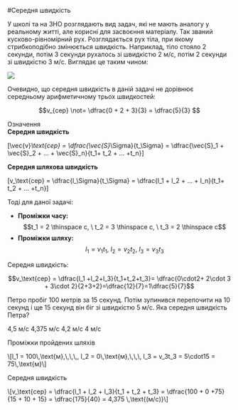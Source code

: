#Середня швидкість

У школi та на ЗНО розглядають вид задач, якi не мають аналогу у реальному життi, але кориснi для засвоєння матерiалу. Так званий кусково-рiвномiрний рух. Розглядається рух тiла, при якому стрибкоподiбно змiнюється швидкiсть. Наприклад, тiло стояло 2 секунди, потiм 3 секунди рухалось зi швидкiстю 2 м/с, потiм 2 секунди зi швидкiстю 3 м/с. Виглядає це таким чином:

<img src="https://rawgit.com/chudaol/ed-era-book-physics/master/images/chapter_1/16.svg" class="image"/>

Очевидно, що середня швидкiсть в данiй задачi не дорiвнює середньому арифметичному трьох швидкостей:

$$v_{сер} \not= \dfrac{0 + 2 + 3}{3} = \dfrac{5}{3} $$

<div class="eoz-wrap">
<span class="eoz">Означення</span>
<div class="eoz-text">
<b>Ceредня швидкiсть</b> 

\[\vec{v}_\text{сер} = \dfrac{\vec{S}_\Sigma}{t_\Sigma} = \dfrac{\vec{S}_1 + \vec{S}_2 + ... + \vec{S}_n}{t_1+ t_2 + ... +t_n}\]

<b>Ceредня шляхова швидкiсть</b> 

\[v_\text{сер} = \dfrac{l_\Sigma}{t_\Sigma} = \dfrac{l_1 + l_2 + ... + l_n}{t_1+ t_2 + ... +t_n}\]
</div>
</div>


Тодi для даної задачi:


* <b>Промiжки часу:</b> $$t_1 = 2 \thinspace c, \ t_2 = 3 \thinspace c, \ t_3 = 2 \thinspace c$$
* <b>Промiжки шляху:</b> $$ l_1 = v_1 t_1, \ l_2 = v_2t_2, \ l_3 = v_3t_3$$


<p1>Середня швидкiсть:</p1> 

$$v_\text{сер} = \dfrac{l_1 +l_2+l_3}{t_1+t_2+t_3}= \dfrac{0\cdot2+ 2\cdot 3 + 3\cdot 2}{2+3+2}=\dfrac{12}{7}=1\dfrac{5}{7}$$


<quiz correctLabel="correct!" incorrectLabel="incorrect!" checkLabel="check ansert">
<question>
<p>Петро пробiг 100 метрiв за 15 секунд. Потiм зупинився перепочити на 10 секунд i ще 15 секунд вiн бiг зi швидкiстю 5 м/с. Яка середня швидкiсть Петра?</p>
<answer>4,5 м/с</answer>
<answer correct>4,375 м/с</answer>
<answer>4,2 м/с</answer>
<answer>4 м/с</answer>
<explanation>
<p>Проміжки пройдених шляхів</p>
\[l_1 = 100\,\text{м},\,\,\,, l_2 = 0\,\text{м},\,\,\, l_3 = v_3t_3 = 5\cdot15 = 75\,\text{м}\]
<p>Cередня швидкість</p>
\[v_\text{сер} = \dfrac{l_1 + l_2 + l_3}{t_1 + t_2 + t_3} = \dfrac{100 + 0 +75}{15 + 10 + 15} = \dfrac{175}{40} = 4,375 \,\text{(м/с)}\]
</explanation>
</question>
</quiz>